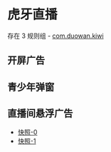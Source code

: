 # 虎牙直播

存在 3 规则组 - [com.duowan.kiwi](/src/apps/com.duowan.kiwi.ts)

## 开屏广告

## 青少年弹窗

## 直播间悬浮广告

- [快照-0](https://gkd-kit.gitee.io/import/12901045)
- [快照-1](https://gkd-kit.gitee.io/import/12901044)
